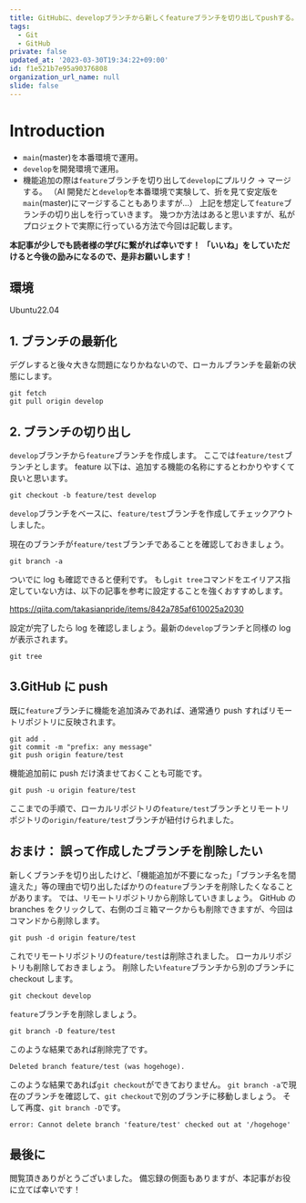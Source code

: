 ```yaml
---
title: GitHubに、developブランチから新しくfeatureブランチを切り出してpushする。
tags:
  - Git
  - GitHub
private: false
updated_at: '2023-03-30T19:34:22+09:00'
id: f1e521b7e95a90376808
organization_url_name: null
slide: false
---
```


# Introduction

- `main`(master)を本番環境で運用。
- `develop`を開発環境で運用。
- 機能追加の際は`feature`ブランチを切り出して`develop`にプルリク → マージする。
  （AI 開発だと`develop`を本番環境で実験して、折を見て安定版を`main`(master)にマージすることもありますが...）
  上記を想定して`feature`ブランチの切り出しを行っていきます。
  幾つか方法はあると思いますが、私がプロジェクトで実際に行っている方法で今回は記載します。

**本記事が少しでも読者様の学びに繋がれば幸いです！**
**「いいね」をしていただけると今後の励みになるので、是非お願いします！**

## 環境

Ubuntu22.04

## 1. ブランチの最新化

デグレすると後々大きな問題になりかねないので、ローカルブランチを最新の状態にします。

```console
git fetch
git pull origin develop
```

## 2. ブランチの切り出し

`develop`ブランチから`feature`ブランチを作成します。
ここでは`feature/test`ブランチとします。
feature 以下は、追加する機能の名称にするとわかりやすくて良いと思います。

```console
git checkout -b feature/test develop
```

`develop`ブランチをベースに、`feature/test`ブランチを作成してチェックアウトしました。

現在のブランチが`feature/test`ブランチであることを確認しておきましょう。

```console
git branch -a
```

ついでに log も確認できると便利です。
もし`git tree`コマンドをエイリアス指定していない方は、以下の記事を参考に設定することを強くおすすめします。

https://qiita.com/takasianpride/items/842a785af610025a2030

設定が完了したら log を確認しましょう。最新の`develop`ブランチと同様の log が表示されます。

```console
git tree
```

## 3.GitHub に push

既に`feature`ブランチに機能を追加済みであれば、通常通り push すればリモートリポジトリに反映されます。

```console
git add .
git commit -m "prefix: any message"
git push origin feature/test
```

機能追加前に push だけ済ませておくことも可能です。

```console
git push -u origin feature/test
```

ここまでの手順で、ローカルリポジトリの`feature/test`ブランチとリモートリポジトリの`origin/feature/test`ブランチが紐付けられました。

## おまけ： 誤って作成したブランチを削除したい

新しくブランチを切り出したけど、「機能追加が不要になった」「ブランチ名を間違えた」等の理由で切り出したばかりの`feature`ブランチを削除したくなることがあります。
では、リモートリポジトリから削除していきましょう。
GitHub の branches をクリックして、右側のゴミ箱マークからも削除できますが、今回はコマンドから削除します。

```console
git push -d origin feature/test
```

これでリモートリポジトリの`feature/test`は削除されました。
ローカルリポジトリも削除しておきましょう。
削除したい`feature`ブランチから別のブランチに checkout します。

```console
git checkout develop
```

`feature`ブランチを削除しましょう。

```console
git branch -D feature/test
```

このような結果であれば削除完了です。

```console: result
Deleted branch feature/test (was hogehoge).
```

このような結果であれば`git checkout`ができておりません。
`git branch -a`で現在のブランチを確認して、`git checkout`で別のブランチに移動しましょう。
そして再度、`git branch -D`です。

```console: result
error: Cannot delete branch 'feature/test' checked out at '/hogehoge'
```

## 最後に

閲覧頂きありがとうございました。
備忘録の側面もありますが、本記事がお役に立てば幸いです！

